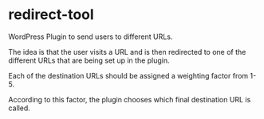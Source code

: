 # redirect-tool
WordPress Plugin to send users to different URLs. 

The idea is that the user visits a URL and is then redirected to one of the different URLs that are being set up in the plugin.

Each of the destination URLs should be assigned a weighting factor from 1-5. 

According to this factor, the plugin chooses which final destination URL is called.
